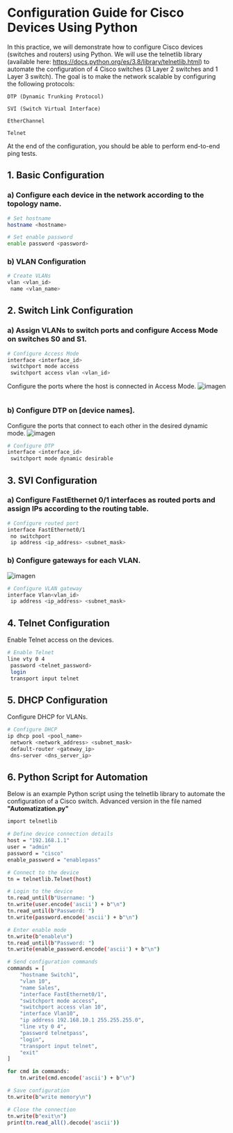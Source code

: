 # Configuration Guide for Cisco Devices Using Python
In this practice, we will demonstrate how to configure Cisco devices (switches and routers) using Python. We will use the telnetlib library (available here: https://docs.python.org/es/3.8/library/telnetlib.html) to automate the configuration of 4 Cisco switches (3 Layer 2 switches and 1 Layer 3 switch). The goal is to make the network scalable by configuring the following protocols:

    DTP (Dynamic Trunking Protocol)

    SVI (Switch Virtual Interface)

    EtherChannel

    Telnet

At the end of the configuration, you should be able to perform end-to-end ping tests.
## 1. Basic Configuration
### a) Configure each device in the network according to the topology name.
```bash
# Set hostname
hostname <hostname>

# Set enable password
enable password <password>
```
### b) VLAN Configuration
```bash
# Create VLANs
vlan <vlan_id>
 name <vlan_name>
 ```
## 2. Switch Link Configuration
### a) Assign VLANs to switch ports and configure Access Mode on switches S0 and S1.
```bash
# Configure Access Mode
interface <interface_id>
 switchport mode access
 switchport access vlan <vlan_id>
```
Configure the ports where the host is connected in Access Mode.
 ![imagen](https://github.com/user-attachments/assets/b8a33266-4818-460c-8ae2-6b30b1d4c2bb)
```bash
```
### b) Configure DTP on [device names].
Configure the ports that connect to each other in the desired dynamic mode.
 ![imagen](https://github.com/user-attachments/assets/2d182579-2e81-416e-997d-9d4222ff92a8)
```bash
# Configure DTP
interface <interface_id>
 switchport mode dynamic desirable
```
## 3. SVI Configuration
### a) Configure FastEthernet 0/1 interfaces as routed ports and assign IPs according to the routing table.
```bash
# Configure routed port
interface FastEthernet0/1
 no switchport
 ip address <ip_address> <subnet_mask>
```
### b) Configure gateways for each VLAN.

 ![imagen](https://github.com/user-attachments/assets/caaab837-eafd-4efe-8772-aefe2a94004c)
```bash
# Configure VLAN gateway
interface Vlan<vlan_id>
 ip address <ip_address> <subnet_mask>
```
## 4. Telnet Configuration
Enable Telnet access on the devices.
```bash
# Enable Telnet
line vty 0 4
 password <telnet_password>
 login
 transport input telnet
```

## 5. DHCP Configuration
Configure DHCP for VLANs.
```bash
# Configure DHCP
ip dhcp pool <pool_name>
 network <network_address> <subnet_mask>
 default-router <gateway_ip>
 dns-server <dns_server_ip>
```

## 6. Python Script for Automation
Below is an example Python script using the telnetlib library to automate the configuration of a Cisco switch.
Advanced version in the file named **"Automatization.py"**
```bash
import telnetlib

# Define device connection details
host = "192.168.1.1"
user = "admin"
password = "cisco"
enable_password = "enablepass"

# Connect to the device
tn = telnetlib.Telnet(host)

# Login to the device
tn.read_until(b"Username: ")
tn.write(user.encode('ascii') + b"\n")
tn.read_until(b"Password: ")
tn.write(password.encode('ascii') + b"\n")

# Enter enable mode
tn.write(b"enable\n")
tn.read_until(b"Password: ")
tn.write(enable_password.encode('ascii') + b"\n")

# Send configuration commands
commands = [
    "hostname Switch1",
    "vlan 10",
    "name Sales",
    "interface FastEthernet0/1",
    "switchport mode access",
    "switchport access vlan 10",
    "interface Vlan10",
    "ip address 192.168.10.1 255.255.255.0",
    "line vty 0 4",
    "password telnetpass",
    "login",
    "transport input telnet",
    "exit"
]

for cmd in commands:
    tn.write(cmd.encode('ascii') + b"\n")

# Save configuration
tn.write(b"write memory\n")

# Close the connection
tn.write(b"exit\n")
print(tn.read_all().decode('ascii'))
```
